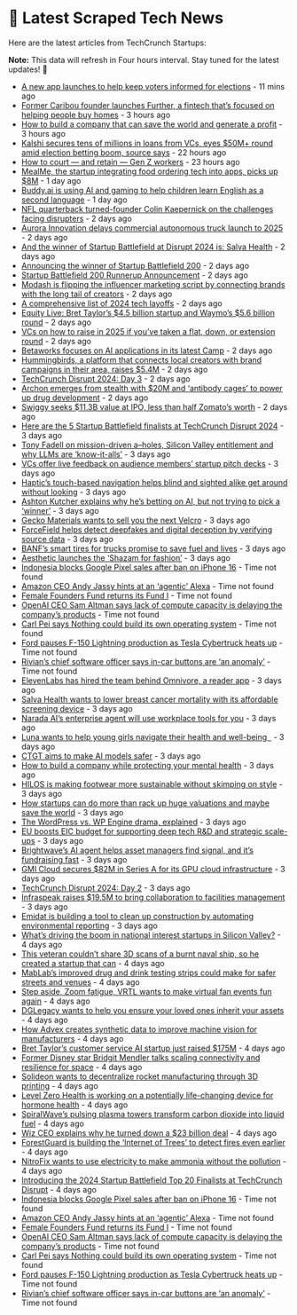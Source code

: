 
# 📰 Latest Scraped Tech News

Here are the latest articles from TechCrunch Startups:

**Note:** This data will refresh in Four hours interval. Stay tuned for the latest updates! 🔄
- [A new app launches to help keep voters informed for elections](https://techcrunch.com/2024/11/01/a-new-app-launches-to-help-keep-voters-informed-for-elections/) - 11 mins ago
- [Former Caribou founder launches Further, a fintech that’s focused on helping people buy homes](https://techcrunch.com/2024/11/01/former-caribou-founder-launches-further-a-fintech-thats-focused-on-helping-people-buy-homes/) - 3 hours ago
- [How to build a company that can save the world and generate a profit](https://techcrunch.com/2024/11/01/how-to-build-a-company-that-can-save-the-world-and-generate-a-profit/) - 3 hours ago
- [Kalshi secures tens of millions in loans from VCs, eyes $50M+ round amid election betting boom, source says](https://techcrunch.com/2024/10/31/kalshi-secures-tens-of-millions-in-loans-from-vcs-eyes-50m-round-amid-election-betting-boom-source-says/) - 22 hours ago
- [How to court — and retain — Gen Z workers](https://techcrunch.com/2024/10/31/how-to-court-and-retain-gen-z-workers/) - 23 hours ago
- [MealMe, the startup integrating food ordering tech into apps, picks up $8M](https://techcrunch.com/2024/10/31/mealme-startup-integrating-food-ordering-tech-into-app-picks-up-8m/) - 1 day ago
- [Buddy.ai is using AI and gaming to help children learn English as a second language](https://techcrunch.com/2024/10/31/buddy-ai-is-using-ai-and-gaming-to-help-children-learn-english-as-a-second-language/) - 1 day ago
- [NFL quarterback turned-founder Colin Kaepernick on the challenges facing disrupters](https://techcrunch.com/2024/10/30/nfl-quarterback-turned-founder-colin-kaepernick-on-the-challenges-facing-disrupters/) - 2 days ago
- [Aurora Innovation delays commercial autonomous truck launch to 2025](https://techcrunch.com/2024/10/30/aurora-innovation-delays-commercial-autonomous-truck-launch-to-2025/) - 2 days ago
- [And the winner of Startup Battlefield at Disrupt 2024 is: Salva Health](https://techcrunch.com/2024/10/30/and-the-winner-of-startup-battlefield-at-disrupt-2024-is-salva-health/) - 2 days ago
- [Announcing the winner of Startup Battlefield 200](https://techcrunch.com/video/announcing-the-winner-of-startup-battlefield-200/) - 2 days ago
- [Startup Battlefield 200 Runnerup Announcement](https://techcrunch.com/video/startup-battlefield-200-runnerup-announcement/) - 2 days ago
- [Modash is flipping the influencer marketing script by connecting brands with the long tail of creators](https://techcrunch.com/2024/10/30/modash-is-flipping-the-influencer-marketing-script-by-connecting-brands-with-the-long-tail-of-creators/) - 2 days ago
- [A comprehensive list of 2024 tech layoffs](https://techcrunch.com/2024/10/30/tech-layoffs-2024-list/) - 2 days ago
- [Equity Live: Bret Taylor’s $4.5 billion startup and Waymo’s $5.6 billion round](https://techcrunch.com/podcast/equity-live-bret-taylors-4-5-billion-startup-and-waymos-5-6-billion-round/) - 2 days ago
- [VCs on how to raise in 2025 if you’ve taken a flat, down, or extension round](https://techcrunch.com/video/vcs-on-how-to-raise-in-2025-if-youve-taken-a-flat-down-or-extension-round/) - 2 days ago
- [Betaworks focuses on AI applications in its latest Camp](https://techcrunch.com/2024/10/30/betaworks-focuses-on-ai-applications-in-its-latest-camp/) - 2 days ago
- [Hummingbirds, a platform that connects local creators with brand campaigns in their area, raises $5.4M](https://techcrunch.com/2024/10/30/hummingbirds-platform-that-connects-local-creators-brand-campaigns-raises-5-4-m/) - 2 days ago
- [TechCrunch Disrupt 2024: Day 3](https://techcrunch.com/2024/10/30/techcrunch-disrupt-2024-day-3/) - 2 days ago
- [Archon emerges from stealth with $20M and ‘antibody cages’ to power up drug development](https://techcrunch.com/2024/10/30/archon-emerges-from-stealth-with-20m-and-antibody-cages-to-power-up-drug-development/) - 2 days ago
- [Swiggy seeks $11.3B value at IPO, less than half Zomato’s worth](https://techcrunch.com/2024/10/30/once-dominant-swiggy-seeks-11-3b-value-at-ipo-less-than-half-zomatos-worth/) - 2 days ago
- [Here are the 5 Startup Battlefield finalists at TechCrunch Disrupt 2024](https://techcrunch.com/2024/10/29/here-are-the-5-startup-battlefield-finalists-at-techcrunch-disrupt-2024/) - 3 days ago
- [Tony Fadell on mission-driven a–holes, Silicon Valley entitlement and why LLMs are ‘know-it-alls’](https://techcrunch.com/2024/10/29/tony-fadell-on-mission-driven-aholes-silicon-valley-entitlement-and-why-llms-are-know-it-alls/) - 3 days ago
- [VCs offer live feedback on audience members’ startup pitch decks](https://techcrunch.com/video/vcs-offer-live-feedback-on-audience-members-startup-pitch-decks/) - 3 days ago
- [Haptic’s touch-based navigation helps blind and sighted alike get around without looking](https://techcrunch.com/2024/10/29/haptics-touch-based-navigation-helps-blind-and-sighted-alike-get-around-without-looking/) - 3 days ago
- [Ashton Kutcher explains why he’s betting on AI, but not trying to pick a ‘winner’](https://techcrunch.com/2024/10/29/ashton-kutcher-explains-why-hes-betting-on-ai-but-not-trying-to-pick-a-winner/) - 3 days ago
- [Gecko Materials wants to sell you the next Velcro](https://techcrunch.com/2024/10/29/gecko-materials-wants-to-sell-you-the-next-velcro/) - 3 days ago
- [ForceField helps detect deepfakes and digital deception by verifying source data](https://techcrunch.com/2024/10/29/forcefield-helps-detect-deepfakes-and-digital-deception-by-verifying-source-data/) - 3 days ago
- [BANF’s smart tires for trucks promise to save fuel and lives](https://techcrunch.com/2024/10/29/banfs-smart-tires-for-trucks-promise-to-save-fuel-and-lives/) - 3 days ago
- [Aesthetic launches the ‘Shazam for fashion’](https://techcrunch.com/2024/10/29/aesthetic-launches-the-shazam-for-fashion/) - 3 days ago
- [Indonesia blocks Google Pixel sales after ban on iPhone 16](https://techcrunch.com/2024/10/31/indonesia-bans-google-pixel-sales-after-iphone-16-block/) - Time not found
- [Amazon CEO Andy Jassy hints at an ‘agentic’ Alexa](https://techcrunch.com/2024/10/31/amazon-ceo-andy-jassy-hints-at-an-agentic-alexa/) - Time not found
- [Female Founders Fund returns its Fund I](https://techcrunch.com/2024/10/31/female-founders-fund-returns-its-fund-i/) - Time not found
- [OpenAI CEO Sam Altman says lack of compute capacity is delaying the company’s products](https://techcrunch.com/2024/10/31/openai-ceo-sam-altman-says-lack-of-compute-is-delaying-the-companys-products/) - Time not found
- [Carl Pei says Nothing could build its own operating system](https://techcrunch.com/2024/10/31/carl-pei-says-nothing-could-build-its-own-operating-system/) - Time not found
- [Ford pauses F-150 Lightning production as Tesla Cybertruck heats up](https://techcrunch.com/2024/10/31/ford-pauses-f-150-lightning-production-as-tesla-cybertruck-heats-up/) - Time not found
- [Rivian’s chief software officer says in-car buttons are ‘an anomaly’](https://techcrunch.com/2024/10/30/rivians-chief-software-officer-says-in-car-buttons-are-an-anomaly/) - Time not found
- [ElevenLabs has hired the team behind Omnivore, a reader app](https://techcrunch.com/2024/10/29/elevenlabs-has-hired-the-team-behind-omnivore-a-reader-app/) - 3 days ago
- [Salva Health wants to lower breast cancer mortality with its affordable screening device](https://techcrunch.com/2024/10/29/salva-health-wants-to-lower-breast-cancer-mortality-with-its-affordable-screening-device/) - 3 days ago
- [Narada AI’s enterprise agent will use workplace tools for you](https://techcrunch.com/2024/10/29/narada-ais-enterprise-agent-will-use-workplace-tools-for-you/) - 3 days ago
- [Luna wants to help young girls navigate their health and well-being  ](https://techcrunch.com/2024/10/29/luna-wants-to-help-young-girls-navigate-their-health-and-well-being/) - 3 days ago
- [CTGT aims to make AI models safer](https://techcrunch.com/2024/10/29/ctgt-aims-to-make-ai-models-safer/) - 3 days ago
- [How to build a company while protecting your mental health](https://techcrunch.com/video/how-to-build-a-company-while-protecting-your-mental-health/) - 3 days ago
- [HILOS is making footwear more sustainable without skimping on style](https://techcrunch.com/2024/10/29/hilos-is-making-footwear-more-sustainable-without-skimping-on-style/) - 3 days ago
- [How startups can do more than rack up huge valuations and maybe save the world](https://techcrunch.com/video/how-startups-can-do-more-than-rack-up-huge-valuations-and-maybe-save-the-world/) - 3 days ago
- [The WordPress vs. WP Engine drama, explained](https://techcrunch.com/2024/10/29/wordpress-vs-wp-engine-drama-explained/) - 3 days ago
- [EU boosts EIC budget for supporting deep tech R&D and strategic scale-ups](https://techcrunch.com/2024/10/29/eu-boosts-eic-budget-for-supporting-deeptech-rd-and-strategic-scale-ups/) - 3 days ago
- [Brightwave’s AI agent helps asset managers find signal, and it’s fundraising fast](https://techcrunch.com/2024/10/29/brightwaves-ai-agent-helps-asset-managers-find-signal-and-its-fundraising-fast/) - 3 days ago
- [GMI Cloud secures $82M in Series A for its GPU cloud infrastructure](https://techcrunch.com/2024/10/29/gmi-cloud-secures-82m-in-series-a-for-its-gpu-cloud-infrastructure/) - 3 days ago
- [TechCrunch Disrupt 2024: Day 2](https://techcrunch.com/2024/10/29/techcrunch-disrupt-2024-day-2/) - 3 days ago
- [Infraspeak raises $19.5M to bring collaboration to facilities management](https://techcrunch.com/2024/10/29/infraspeak-raises-19-5m-to-bring-collaboration-to-facilities-management/) - 3 days ago
- [Emidat is building a tool to clean up construction by automating environmental reporting](https://techcrunch.com/2024/10/29/emidat-is-building-a-tool-to-clean-up-construction-by-automating-environmental-reporting/) - 3 days ago
- [What’s driving the boom in national interest startups in Silicon Valley?](https://techcrunch.com/video/whats-driving-the-boom-in-national-interest-startups-in-silicon-valley/) - 4 days ago
- [This veteran couldn’t share 3D scans of a burnt naval ship, so he created a startup that can](https://techcrunch.com/2024/10/28/this-veteran-couldnt-share-3d-scans-of-a-burnt-naval-ship-so-he-created-a-startup-that-can/) - 4 days ago
- [MabLab’s improved drug and drink testing strips could make for safer streets and venues](https://techcrunch.com/2024/10/28/mablabs-improved-drug-and-drink-testing-strips-could-make-for-safer-streets-and-venues/) - 4 days ago
- [Step aside, Zoom fatigue, VRTL wants to make virtual fan events fun again](https://techcrunch.com/2024/10/28/step-aside-zoom-fatigue-vrtl-wants-to-make-virtual-fan-events-fun-again/) - 4 days ago
- [DGLegacy wants to help you ensure your loved ones inherit your assets](https://techcrunch.com/2024/10/28/dglegacy-wants-to-help-you-ensure-your-loved-ones-inherit-your-assets/) - 4 days ago
- [How Advex creates synthetic data to improve machine vision for manufacturers](https://techcrunch.com/2024/10/28/how-advex-creates-synthetic-data-to-improve-machine-vision-for-manufacturers/) - 4 days ago
- [Bret Taylor’s customer service AI startup just raised $175M](https://techcrunch.com/2024/10/28/bret-taylors-customer-service-ai-startup-just-raised-175m/) - 4 days ago
- [Former Disney star Bridgit Mendler talks scaling connectivity and resilience for space](https://techcrunch.com/2024/10/28/former-disney-star-bridgit-mendler-talks-scaling-connectivity-and-resilience-for-space/) - 4 days ago
- [Solideon wants to decentralize rocket manufacturing through 3D printing](https://techcrunch.com/2024/10/28/solideon-wants-to-decentralize-rocket-manufacturing-through-3d-printing/) - 4 days ago
- [Level Zero Health is working on a potentially life-changing device for hormone health](https://techcrunch.com/2024/10/28/level-zero-health-is-working-on-a-potentially-life-changing-device-for-hormone-health/) - 4 days ago
- [SpiralWave’s pulsing plasma towers transform carbon dioxide into liquid fuel](https://techcrunch.com/2024/10/28/spiralwaves-pulsing-plasma-towers-transform-carbon-dioxide-into-liquid-fuel/) - 4 days ago
- [Wiz CEO explains why he turned down a $23 billion deal](https://techcrunch.com/2024/10/28/wiz-ceo-explains-why-he-turned-down-a-23-billion-deal/) - 4 days ago
- [ForestGuard is building the ‘Internet of Trees’ to detect fires even earlier](https://techcrunch.com/2024/10/28/forestguard-is-building-the-internet-of-trees-to-detect-fires-even-earlier/) - 4 days ago
- [NitroFix wants to use electricity to make ammonia without the pollution](https://techcrunch.com/2024/10/28/nitrofix-wants-to-use-electricity-to-make-ammonia-without-the-pollution/) - 4 days ago
- [Introducing the 2024 Startup Battlefield Top 20 Finalists at TechCrunch Disrupt](https://techcrunch.com/2024/10/28/introducing-the-2024-startup-battlefield-top-20-finalists-at-techcrunch-disrupt/) - 4 days ago
- [Indonesia blocks Google Pixel sales after ban on iPhone 16](https://techcrunch.com/2024/10/31/indonesia-bans-google-pixel-sales-after-iphone-16-block/) - Time not found
- [Amazon CEO Andy Jassy hints at an ‘agentic’ Alexa](https://techcrunch.com/2024/10/31/amazon-ceo-andy-jassy-hints-at-an-agentic-alexa/) - Time not found
- [Female Founders Fund returns its Fund I](https://techcrunch.com/2024/10/31/female-founders-fund-returns-its-fund-i/) - Time not found
- [OpenAI CEO Sam Altman says lack of compute capacity is delaying the company’s products](https://techcrunch.com/2024/10/31/openai-ceo-sam-altman-says-lack-of-compute-is-delaying-the-companys-products/) - Time not found
- [Carl Pei says Nothing could build its own operating system](https://techcrunch.com/2024/10/31/carl-pei-says-nothing-could-build-its-own-operating-system/) - Time not found
- [Ford pauses F-150 Lightning production as Tesla Cybertruck heats up](https://techcrunch.com/2024/10/31/ford-pauses-f-150-lightning-production-as-tesla-cybertruck-heats-up/) - Time not found
- [Rivian’s chief software officer says in-car buttons are ‘an anomaly’](https://techcrunch.com/2024/10/30/rivians-chief-software-officer-says-in-car-buttons-are-an-anomaly/) - Time not found